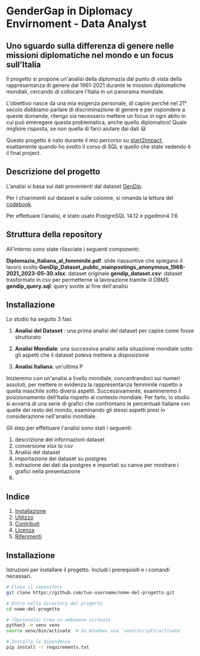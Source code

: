 # GenderGap in Diplomacy Envirnoment - Data Analyst

## Uno sguardo sulla differenza di genere nelle missioni diplomatiche nel mondo e un focus sull’Italia

Il progetto si propone un'analisi della diplomazia dal punto di vista della rappresentanza di genere dal 1961-2021 durante le missioni diplomatiche mondiali, cercando di collocare l'Italia in un panorama mondiale.

L'obiettivo nasce da una mia esigenza personale, di capire perché nel 21° secolo dobbiamo parlare di discriminazione di genere e per rispondere a queste domande, ritengo sia necessario mettere un focus in ogni abito in cui può emeregere questa problematica, anche quello diplomatico! Quale migliore risposta, se non quella di farci aiutare dai dati :smiley:

Questo progetto è nato durante il mio percorso su [start2impact](https://www.start2impact.it/), esattamente quando ho svolto il corso di SQL e quello che state vedendo è il final project.

## Descrizione del progetto

L'analisi si basa sui dati provenienti dal dataset [GenDip](https://www.gu.se/en/gendip/the-gendip-dataset-on-gender-and-diplomatic-representation).

Per i chiarimenti sul dataset e sulle colonne, si rimanda la lettura del [codebook](https://www.gu.se/sites/default/files/2023-06/GenDip_Dataset_Codebook_vJune23_2023-06-13.pdf).

Per effettuare l'analisi, è stato usato PostgreSQL 14.12 e pgadmin4 7.6

## Struttura della repository

All'interno sono state rilasciate i seguenti componenti:

**Diplomazia_Italiana_al_femminile.pdf**: slide riassuntive che spiegano il lavoro svolto
**GenDip_Dataset_public_mainpostings_anonymous_1968-2021_2023-05-30.xlsx**: dataset originale
**gendip_dataset.csv**: dataset trasformato in csv per permetterne la lavorazione tramite iil DBMS
**gendip_query.sql**: query svolte al fine dell'analisi

## Installazione






Lo studio ha seguito 3 fasi:
1. **Analisi del Dataset** : una prima analisi del dataset per capire come fosse strutturato
     
2. **Analisi Mondiale**: una successiva analisi sella situazione mondiale sotto gli aspetti che il dataset poteva mettere a disposizione
      
3. **Analisi Italiana**: un'ultima 
P

Inizieremo con un'analisi a livello mondiale, concentrandoci sui numeri assoluti, per mettere in evidenza la rappresentanza femminile rispetto a quella maschile sotto diversi aspetti.
Successivamente, esamineremo il posizionamento dell'Italia rispetto al contesto mondiale.
Per farlo, lo studio si avvarrà di una serie di grafici che confrontano le percentuali italiane con quelle del resto del mondo, esaminando gli stessi aspetti presi in considerazione nell'analisi mondiale.

Gli step per effettuare l'analisi sono stati i seguenti:

1) descrizione del informazioni dataset
2) conversione xlsx to csv
3) Analisi del dataset
4) importazione dei dataset su postgres
5) estrazione dei dati da postgres e importati su canva per mostrare i grafici nella presentazione
6) 

## Indice
1. [Installazione](#installazione)
2. [Utilizzo](#utilizzo)
3. [Contributi](#contributi)
4. [Licenza](#licenza)
5. [Riferimenti](#riferimenti)

## Installazione

Istruzioni per installare il progetto. Includi i prerequisiti e i comandi necessari.

```bash
# Clona il repository
git clone https://github.com/tuo-username/nome-del-progetto.git

# Entra nella directory del progetto
cd nome-del-progetto

# (Opzionale) Crea un ambiente virtuale
python3 -m venv venv
source venv/bin/activate  # Su Windows usa `venv\Scripts\activate`

# Installa le dipendenze
pip install -r requirements.txt
